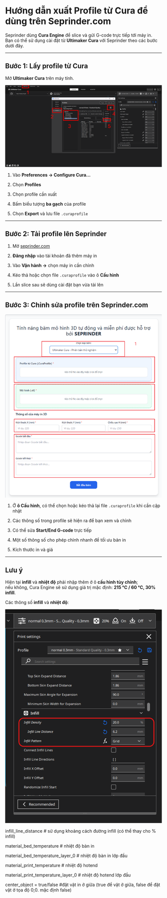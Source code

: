# Hướng dẫn xuất Profile từ Cura để dùng trên Seprinder.com

Seprinder dùng **Cura Engine** để slice và gửi G-code trực tiếp tới máy in.  
Bạn có thể sử dụng cài đặt từ **Ultimaker Cura** với Seprinder theo các bước dưới đây.

---

## Bước 1: Lấy profile từ Cura

Mở **Ultimaker Cura** trên máy tính.

<p align="center">
  <img src="https://github.com/seprinder/Seprinder_bam_mo_hinh/blob/main/Image/xuat_profile_tu_cura.png" alt="Hướng dẫn lấy profile" width="800">
</p>

1. Vào **Preferences → Configure Cura...**  

2. Chọn **Profiles**  

3. Chọn profile cần xuất  

4. Bấm biểu tượng **ba gạch** của profile  

5. Chọn **Export** và lưu file `.curaprofile`

---

## Bước 2: Tải profile lên Seprinder

1. Mở [seprinder.com](seprinder.com)  

2. **Đăng nhập** vào tài khoản đã thêm máy in  

3. Vào **Vận hành →** chọn máy in cần chỉnh  

4. Kéo thả hoặc chọn file `.curaprofile` vào ô **Cấu hình**  

5. Lần slice sau sẽ dùng cài đặt bạn vừa tải lên

---

## Bước 3: Chỉnh sửa profile trên Seprinder.com

<p align="center">
  <img src="https://github.com/seprinder/Seprinder_bam_mo_hinh/blob/main/Image/huong_dan_de_profile.png" alt="Hướng dẫn để profile" width="800">
</p>

1. Ở **ô Cấu hình**, có thể chọn hoặc kéo thả lại file `.curaprofile` khi cần cập nhật  

2. Các thông số trong profile sẽ hiện ra để bạn xem và chỉnh  

3. Có thể sửa **Start/End G-code** trực tiếp  

4. Một số thông số cho phép chỉnh nhanh để tối ưu bản in

5. Kích thước in và giá 

---

## Lưu ý

Hiện tại **infill** và **nhiệt độ** phải nhập thêm ở ô **cấu hình tùy chỉnh**;  
nếu không, Cura Engine sẽ sử dụng giá trị mặc định: **215 °C / 60 °C, 30% infill**.

Các thông số **infill** và **nhiệt độ**:

<p align="center">
  <img src="https://github.com/seprinder/Seprinder_bam_mo_hinh/blob/main/Image/thong_so_infill.png" alt="Thông số infill" width="800">
</p>

infill_line_distance # sử dụng khoảng cách đường infill (có thể thay cho % infill)


material_bed_temperature # nhiệt độ bàn in

material_bed_temperature_layer_0 # nhiệt độ bàn in lớp đầu

material_print_temperature # nhiệt độ hotend

material_print_temperature_layer_0 # nhiệt độ hotend lớp đầu

center_object = true/false #đặt vật in ở giữa (true để vật ở giữa, false để đặt vật ở tọa độ 0;0. mặc định false)




